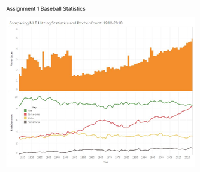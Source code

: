 Assignment 1
Baseball Statistics

<img src="images/Dashboard 2.jpg">
<pdf src="imiages/Doc2.pdf">
  
